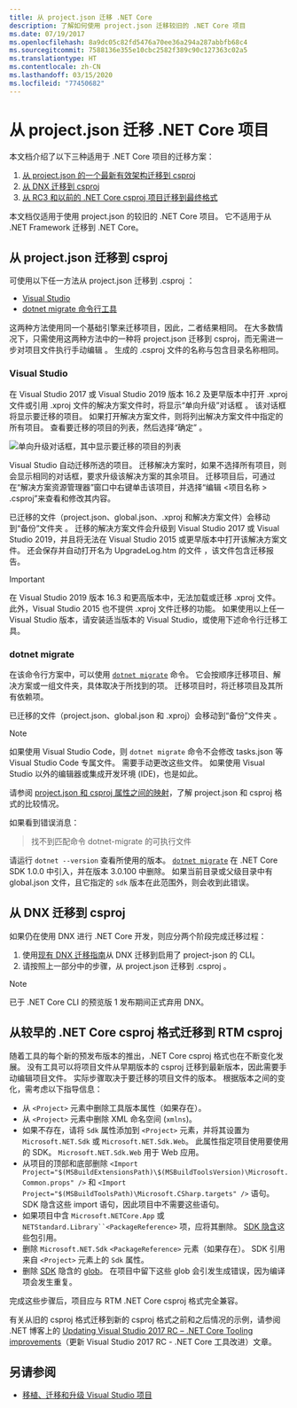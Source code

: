 ```yaml
---
title: 从 project.json 迁移 .NET Core
description: 了解如何使用 project.json 迁移较旧的 .NET Core 项目
ms.date: 07/19/2017
ms.openlocfilehash: 8a9dc05c82fd5476a70ee36a294a287abbfb68c4
ms.sourcegitcommit: 7588136e355e10cbc2582f389c90c127363c02a5
ms.translationtype: HT
ms.contentlocale: zh-CN
ms.lasthandoff: 03/15/2020
ms.locfileid: "77450682"
---
```

# <a name="migrating-net-core-projects-from-projectjson"></a>从 project.json 迁移 .NET Core 项目

本文档介绍了以下三种适用于 .NET Core 项目的迁移方案：

1. [从 project.json  的一个最新有效架构迁移到 csproj  ](#migration-from-projectjson-to-csproj)
2. [从 DNX 迁移到 csproj](#migration-from-dnx-to-csproj)
3. [从 RC3 和以前的 .NET Core csproj 项目迁移到最终格式](#migration-from-earlier-net-core-csproj-formats-to-rtm-csproj)

本文档仅适用于使用 project.json 的较旧的 .NET Core 项目。 它不适用于从 .NET Framework 迁移到 .NET Core。

## <a name="migration-from-projectjson-to-csproj"></a>从 project.json 迁移到 csproj

可使用以下任一方法从 project.json  迁移到 .csproj  ：

- [Visual Studio](#visual-studio)
- [dotnet migrate 命令行工具](#dotnet-migrate)

这两种方法使用同一个基础引擎来迁移项目，因此，二者结果相同。 在大多数情况下，只需使用这两种方法中的一种将 project.json 迁移到 csproj，而无需进一步对项目文件执行手动编辑   。 生成的 .csproj  文件的名称与包含目录名称相同。

### <a name="visual-studio"></a>Visual Studio

在 Visual Studio 2017 或 Visual Studio 2019 版本 16.2 及更早版本中打开 .xproj 文件或引用 .xproj 文件的解决方案文件时，将显示“单向升级”对话框    。 该对话框将显示要迁移的项目。 如果打开解决方案文件，则将列出解决方案文件中指定的所有项目。 查看要迁移的项目的列表，然后选择“确定”  。

![单向升级对话框，其中显示要迁移的项目的列表](media/one-way-upgrade.jpg)

Visual Studio 自动迁移所选的项目。 迁移解决方案时，如果不选择所有项目，则会显示相同的对话框，要求升级该解决方案的其余项目。 迁移项目后，可通过在“解决方案资源管理器”窗口中右键单击该项目，并选择“编辑 \<项目名称 > .csproj”来查看和修改其内容。

已迁移的文件（project.json、global.json、.xproj 和解决方案文件）会移动到“备份”文件夹     。 迁移的解决方案文件会升级到 Visual Studio 2017 或 Visual Studio 2019，并且将无法在 Visual Studio 2015 或更早版本中打开该解决方案文件。 还会保存并自动打开名为 UpgradeLog.htm 的文件  ，该文件包含迁移报告。

> [!IMPORTANT]
> 在 Visual Studio 2019 版本 16.3 和更高版本中，无法加载或迁移 .xproj 文件。  此外，Visual Studio 2015 也不提供 .xproj 文件迁移的功能。  如果使用以上任一 Visual Studio 版本，请安装适当版本的 Visual Studio，或使用下述命令行迁移工具。

### <a name="dotnet-migrate"></a>dotnet migrate

在该命令行方案中，可以使用 [`dotnet migrate`](../tools/dotnet-migrate.md) 命令。 它会按顺序迁移项目、解决方案或一组文件夹，具体取决于所找到的项。 迁移项目时，将迁移项目及其所有依赖项。

已迁移的文件（project.json、global.json 和 .xproj）会移动到“备份”文件夹     。

> [!NOTE]
> 如果使用 Visual Studio Code，则 `dotnet migrate`  命令不会修改 tasks.json 等 Visual Studio Code 专属文件。 需要手动更改这些文件。
> 如果使用 Visual Studio 以外的编辑器或集成开发环境 (IDE)，也是如此。

请参阅 [project.json 和 csproj 属性之间的映射](../tools/project-json-to-csproj.md)，了解 project.json 和 csproj 格式的比较情况。  

如果看到错误消息：

> 找不到匹配命令 dotnet-migrate 的可执行文件

请运行 `dotnet --version` 查看所使用的版本。 [`dotnet migrate`](../tools/dotnet-migrate.md) 在 .NET Core SDK 1.0.0 中引入，并在版本 3.0.100 中删除。
如果当前目录或父级目录中有 global.json  文件，且它指定的 `sdk` 版本在此范围外，则会收到此错误。

## <a name="migration-from-dnx-to-csproj"></a>从 DNX 迁移到 csproj

如果仍在使用 DNX 进行 .NET Core 开发，则应分两个阶段完成迁移过程：

1. 使用[现有 DNX 迁移指南](from-dnx.md)从 DNX 迁移到启用了 project-json 的 CLI。
2. 请按照上一部分中的步骤，从 project.json  迁移到 .csproj  。

> [!NOTE]
> 已于 .NET Core CLI 的预览版 1 发布期间正式弃用 DNX。

## <a name="migration-from-earlier-net-core-csproj-formats-to-rtm-csproj"></a>从较早的 .NET Core csproj 格式迁移到 RTM csproj

随着工具的每个新的预发布版本的推出，.NET Core csproj 格式也在不断变化发展。 没有工具可以将项目文件从早期版本的 csproj 迁移到最新版本，因此需要手动编辑项目文件。 实际步骤取决于要迁移的项目文件的版本。 根据版本之间的变化，需考虑以下指导信息：

- 从 `<Project>` 元素中删除工具版本属性（如果存在）。
- 从 `<Project>` 元素中删除 XML 命名空间 (`xmlns`)。
- 如果不存在，请将 `Sdk` 属性添加到 `<Project>` 元素，并将其设置为 `Microsoft.NET.Sdk` 或 `Microsoft.NET.Sdk.Web`。 此属性指定项目使用要使用的 SDK。 `Microsoft.NET.Sdk.Web` 用于 Web 应用。
- 从项目的顶部和底部删除 `<Import Project="$(MSBuildExtensionsPath)\$(MSBuildToolsVersion)\Microsoft.Common.props" />` 和 `<Import Project="$(MSBuildToolsPath)\Microsoft.CSharp.targets" />` 语句。 SDK 隐含这些 import 语句，因此项目中不需要这些语句。
- 如果项目中含 `Microsoft.NETCore.App` 或 `NETStandard.Library``<PackageReference>` 项，应将其删除。 [SDK 隐含](https://aka.ms/sdkimplicitrefs)这些包引用。
- 删除 `Microsoft.NET.Sdk` `<PackageReference>` 元素（如果存在）。 SDK 引用来自 `<Project>` 元素上的 `Sdk` 属性。
- 删除 [SDK](../project-sdk/overview.md#default-compilation-includes) 隐含的 [glob](https://en.wikipedia.org/wiki/Glob_(programming))。 在项目中留下这些 glob 会引发生成错误，因为编译项会发生重复。

完成这些步骤后，项目应与 RTM .NET Core csproj 格式完全兼容。

有关从旧的 csproj 格式迁移到新的 csproj 格式之前和之后情况的示例，请参阅 .NET 博客上的 [Updating Visual Studio 2017 RC – .NET Core Tooling improvements](https://devblogs.microsoft.com/dotnet/updating-visual-studio-2017-rc-net-core-tooling-improvements/)（更新 Visual Studio 2017 RC - .NET Core 工具改进）文章。

## <a name="see-also"></a>另请参阅

- [移植、迁移和升级 Visual Studio 项目](/visualstudio/porting/port-migrate-and-upgrade-visual-studio-projects)
